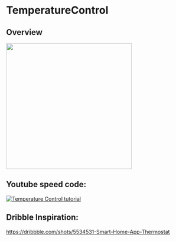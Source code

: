 # TemperatureControl

## Overview

<p float="left">
<img src="https://github.com/kazimunshimun/TemperatureControl/raw/master/Resources/overview.gif" width="340">
</p>

## Youtube speed code:

[![Temperature Control tutorial](http://img.youtube.com/vi/yiQjoFTXR8o/0.jpg)](https://youtu.be/yiQjoFTXR8o)

## Dribble Inspiration: 
https://dribbble.com/shots/5534531-Smart-Home-App-Thermostat 
